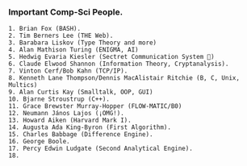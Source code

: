 ### Important Comp-Sci People.

    1. Brian Fox (BASH).
    2. Tim Berners Lee (THE Web).
    3. Barabara Liskov (Type Theory and more)
    4. Alan Mathison Turing (ENIGMA, AI)
    5. Hedwig Evaria Kiesler (Sectret Communication System 🤭)
    6. Claude Elwood Shannon (Information Theory, Cryptanalysis).
    7. Vinton Cerf/Bob Kahn (TCP/IP).
    8. Kenneth Lane Thompson/Dennis MacAlistair Ritchie (B, C, Unix, Multics)
    9. Alan Curtis Kay (Smalltalk, OOP, GUI)
    10. Bjarne Stroustrup (C++).
    11. Grace Brewster Murray-Hopper (FLOW-MATIC/B0)
    12. Neumann János Lajos (¡OMG!).
    13. Howard Aiken (Harvard Mark I).
    14. Augusta Ada King-Byron (First Algorithm).
    15. Charles Babbage (Difference Engine).
    16. George Boole.
    17. Percy Edwin Ludgate (Second Analytical Engine).
    18. 
